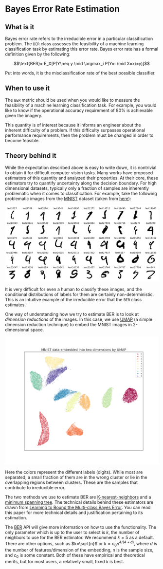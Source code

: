 # Bayes Error Rate Estimation







## What is it

Bayes error rate refers to the irreducible error in a particular classification problem.
The `BER` class assesses the feasibility of a machine learning classification task by estimating this error rate.
Bayes error rate has a formal definition given by the following:


$$\text{BER}= E_X[P(Y\neq y \mid \argmax_i P(Y=i \mid X=x)=y)]$$

Put into words, it is the misclassification rate of the best possible classifier. 

## When to use it

The `BER` metric should be used when you would like to measure the feasibility of a machine learning classification task.
For example, you would like to know if the operational accuracy requirement of 80% is achievable given the imagery.

This quantity is of interest because it informs an engineer about the inherent difficulty of a problem. If this difficulty surpasses operational performance requirements, then the problem must be changed in order to become feasible.

## Theory behind it

While the expectation described above is easy to write down, it is nontrivial to obtain it for difficult computer vision tasks. Many works have proposed estimators of this quantity and analyzed their properties. At their core, these estimators try to quantify uncertainty along the decision boundary. For high dimensional datasets, typically only a fraction of samples are inherently problematic when it comes to classification. For example, take the following problematic images from the [MNIST](https://en.wikipedia.org/wiki/MNIST_database) dataset (taken from [here](https://www.kaggle.com/code/cdeotte/25-million-images-0-99757-mnist)):

![problem](images/difficult.png)

It is very difficult for even a human to classify these images, and the conditional distributions of labels for them are certainly non-deterministic. This is an intuitive example of the irreducible error that the   `BER` class estimates.

One way of understanding how we try to estimate BER is to look at *dimension reductions* of the images. In this case, we use [UMAP](https://arxiv.org/abs/1802.03426) (a simple dimension reduction technique) to embed the MNIST images in 2-dimensional space.

![embed](images/UMAP.png)

Here the colors represent the different labels (digits). While most are separated, a small fraction of them are in the wrong cluster or lie in the overlapping regions between clusters. These are the samples that contribute to irreducible error.

The two methods we use to estimate BER are [K-nearest-neighbors](https://en.wikipedia.org/wiki/K-nearest_neighbors_algorithm) and a [minimum spanning tree](https://en.wikipedia.org/wiki/Minimum_spanning_tree). The technical details behind these estimators are drawn from [Learning to Bound the Multi-class Bayes Error](https://arxiv.org/abs/1811.06419). You can read this paper for more technical details and justification pertaining to its estimation.

The [BER](../reference/metrics/ber.md) API will give more information on how to use the functionality. The only parameter which is up to the user to select is $k$, the number of neighbors to use for the BER estimator. We recommend $k=5$ as a default. There are other options, such as $k=\sqrt{n}$ or $k = c_0 n^{4/(4+d)}$, where $d$ is the number of features/dimension of the embedding, n is the sample size, and $c_0$ is some constant. Both of these have empirical and theoretical merits, but for most users, a relatively small, fixed $k$ is best.


